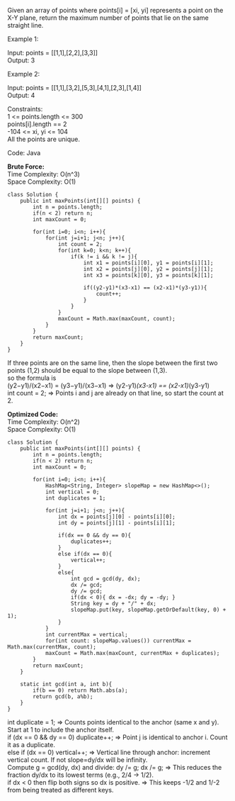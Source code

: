 Given an array of points where points[i] = [xi, yi] represents a point on the X-Y plane, return the maximum number of points that lie on the same straight line.  
  
Example 1:  

Input: points = [[1,1],[2,2],[3,3]]  
Output: 3  

Example 2:  

Input: points = [[1,1],[3,2],[5,3],[4,1],[2,3],[1,4]]  
Output: 4  
  
Constraints:  
1 <= points.length <= 300  
points[i].length == 2  
-104 <= xi, yi <= 104  
All the points are unique.  
  
Code: Java  
  
**Brute Force:**  
Time Complexity: O(n^3)  
Space Complexity: O(1)  
  
```
class Solution {
    public int maxPoints(int[][] points) {
        int n = points.length;
        if(n < 2) return n;
        int maxCount = 0;

        for(int i=0; i<n; i++){
            for(int j=i+1; j<n; j++){
                int count = 2;
                for(int k=0; k<n; k++){
                    if(k != i && k != j){
                        int x1 = points[i][0], y1 = points[i][1];
                        int x2 = points[j][0], y2 = points[j][1];
                        int x3 = points[k][0], y3 = points[k][1];

                        if((y2-y1)*(x3-x1) == (x2-x1)*(y3-y1)){
                            count++;
                        }
                    }
                }
                maxCount = Math.max(maxCount, count);
            }
        }
        return maxCount;
    }
}
```  
If three points are on the same line, then the slope between the first two points (1,2) should be equal to the slope between (1,3).  
so the formula is  
(y2−y1​)/(x2−x1) = (y3−y1)/(x3−x1)​ => (y2-y1)*(x3-x1) == (x2-x1)*(y3-y1)  
int count = 2; => Points i and j are already on that line, so start the count at 2.  
  
**Optimized Code:**  
Time Complexity: O(n^2)  
Space Complexity: O(1)  
  
```
class Solution {
    public int maxPoints(int[][] points) {
        int n = points.length;
        if(n < 2) return n;
        int maxCount = 0;

        for(int i=0; i<n; i++){
            HashMap<String, Integer> slopeMap = new HashMap<>();
            int vertical = 0;
            int duplicates = 1;

            for(int j=i+1; j<n; j++){
                int dx = points[j][0] - points[i][0];
                int dy = points[j][1] - points[i][1];

                if(dx == 0 && dy == 0){
                    duplicates++;
                }
                else if(dx == 0){
                    vertical++;
                }
                else{
                    int gcd = gcd(dy, dx);
                    dx /= gcd;
                    dy /= gcd;
                    if(dx < 0){ dx = -dx; dy = -dy; }
                    String key = dy + "/" + dx;
                    slopeMap.put(key, slopeMap.getOrDefault(key, 0) + 1);
                }
            }
            int currentMax = vertical;
            for(int count: slopeMap.values()) currentMax = Math.max(currentMax, count);
            maxCount = Math.max(maxCount, currentMax + duplicates);
        }
        return maxCount;
    }

    static int gcd(int a, int b){
        if(b == 0) return Math.abs(a);
        return gcd(b, a%b);
    }
}
```  
  
int duplicate = 1; => Counts points identical to the anchor (same x and y). Start at 1 to include the anchor itself.  
if (dx == 0 && dy == 0) duplicate++; => Point j is identical to anchor i. Count it as a duplicate.  
else if (dx == 0) vertical++; => Vertical line through anchor: increment vertical count. If not slope=dy/dx will be infinity.  
Compute g = gcd(dy, dx) and divide: dy /= g; dx /= g; => This reduces the fraction dy/dx to its lowest terms (e.g., 2/4 → 1/2).  
if dx < 0 then flip both signs so dx is positive. => This keeps -1/2 and 1/-2 from being treated as different keys.  
  
